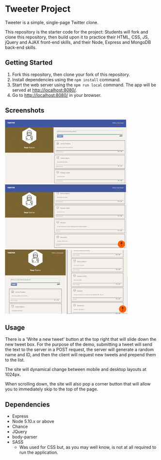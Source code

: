 # Tweeter Project

Tweeter is a simple, single-page Twitter clone.

This repository is the starter code for the project: Students will fork and clone this repository, then build upon it to practice their HTML, CSS, JS, jQuery and AJAX front-end skills, and their Node, Express and MongoDB back-end skills.

## Getting Started

1. Fork this repository, then clone your fork of this repository.
2. Install dependencies using the `npm install` command.
3. Start the web server using the `npm run local` command. The app will be served at <http://localhost:8080/>.
4. Go to <http://localhost:8080/> in your browser.

## Screenshots

<img src="screenshots/TweeterFull.png" alt="Tweeter Full Screen" width="400" /> 
<img src="screenshots/TweeterFullScroll.png" alt="Tweet Full Screen Scrolled" width="400" />
<br>
<img src="screenshots/TweeterShrunk.png" alt="Tweet Shrunk" width="200" />
<img src="screenshots/TweeterShrunkScroll.png" alt="Tweet Shrunk Scrolled" width="200" />

## Usage

There is a 'Write a new tweet' button at the top right that will slide down the new tweet box.  For the purpose of the demo, submitting a tweet will send the text to the server in a POST request, the server will generate a random name and ID, and then the client will request new tweets and prepend them to the list.

The site will dynamical change between mobile and desktop layouts at 1024px.

When scrolling down, the site will also pop a corner button that will allow you to immediately skip to the top of the page.

## Dependencies

- Express
- Node 5.10.x or above
- Chance
- JQuery
- body-parser
- SASS
  - Was used for CSS but, as you may well know, is not at all required to run the application.